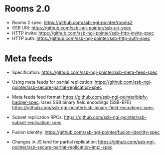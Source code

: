 # Rooms 2.0

- Rooms 2 spec: https://github.com/ssb-ngi-pointer/rooms2
- SSB URI: https://github.com/ssb-ngi-pointer/ssb-uri-spec
- HTTP invite: https://github.com/ssb-ngi-pointer/ssb-http-invite-spec
- HTTP auth: https://github.com/ssb-ngi-pointer/ssb-http-auth-spec

# Meta feeds

- Specification: https://github.com/ssb-ngi-pointer/ssb-meta-feed-spec
- Using meta feeds for partial replication: https://github.com/ssb-ngi-pointer/ssb-secure-partial-replication-spec
- Meta feeds feed format: https://github.com/ssb-ngi-pointer/bipfy-badger-spec. Uses SSB binary field encodings (SSB-BFE) https://github.com/ssb-ngi-pointer/ssb-binary-field-encodings-spec

- Subset replication RPCs: https://github.com/ssb-ngi-pointer/ssb-subset-replication-spec
- Fusion identity: https://github.com/ssb-ngi-pointer/fusion-identity-spec

- Changes in JS land for partial replication: https://github.com/ssb-ngi-pointer/ssb-secure-partial-replication-impl-spec
